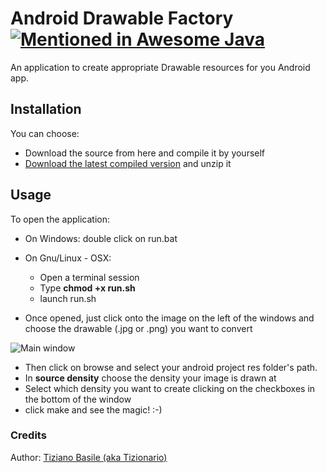 # Android Drawable Factory [![Mentioned in Awesome Java](https://awesome.re/mentioned-badge.svg)](https://github.com/uhub/awesome-java)

An application to create appropriate Drawable resources for you Android app.


## Installation
You can choose:
* Download the source from here and compile it by yourself
* [Download the latest compiled version](https://drive.google.com/folderview?id=0B906HQOAIPimLUQwWXNmWkNUUTQ&usp=sharing) and unzip it

## Usage
To open the application:  

* On Windows: double click on run.bat
* On Gnu/Linux - OSX:
    * Open a terminal session
    * Type __chmod +x run.sh__
    * launch run.sh

* Once opened, just click onto the image on the left of the windows and choose the drawable (.jpg or .png) you want to convert

![Main window](https://www.dropbox.com/s/dd21e2x9a1f6qsj/1.png?dl=0)

* Then click on browse and select your android project res folder's path.
* In **source density** choose the density your image is drawn at
* Select which density you want to create clicking on the checkboxes in the bottom of the window
* click make and see the magic! :-)


### Credits
Author: [Tiziano Basile (aka Tizionario)][G+]












[G+]: http://plus.google.com/+TizianoBasile

